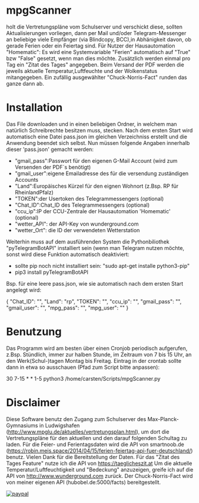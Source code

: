 
# mpgScanner
holt die Vertretungspläne vom Schulserver und verschickt diese, sollten Aktualisierungen vorliegen, dann per Mail und/oder Telegram-Messenger an beliebige viele
Empfänger (via Blindcopy, BCC),in Abhänigkeit davon, ob gerade Ferien oder ein Feiertag sind.
Für Nutzer der Hausautomation "Homematic": Es wird eine Systemvariable "Ferien" automatisch auf "True" bzw "False" gesetzt, wenn man dies möchte.
Zusätzlich werden einmal pro Tag ein "Zitat des Tages" angegeben.
Beim Versand der PDF werden die jeweils aktuelle Temperatur,Luftfeuchte und der Wolkenstatus mitangegeben. Ein zufällig ausgewählter "Chuck-Norris-Fact" runden das ganze dann ab.

# Installation

Das File downloaden und in einen beliebigen Ordner, in welchem man natürlich Schreibrechte besitzen muss, stecken.
Nach dem ersten Start wird automatisch eine Datei pass.json im gleichen Verzeichniss erstellt und die Anwendung beendet sich selbst.
Nun müssen folgende Angaben innerhalb dieser 'pass.json' gemacht werden:

* "gmail_pass":Passwort für den eigenen G-Mail Account (wird zum Versenden der PDF´s benötigt)
* "gmail_user":eigene Emailadresse des für die versendung zuständigen Accounts
* "Land":Europäisches Kürzel für den eignen Wohnort (z.Bsp. RP für RheinlandPfalz)
* "TOKEN":der Usertoken des Telegrammessengers (optional)
* "Chat_ID":Chat_ID des Telegrammessengers (optional)
* "ccu_ip":IP der CCU-Zentrale der Hausautomation 'Homematic' (optional)
* "wetter_API": der API-Key von wunderground.com
* "wetter_Ort": die ID der verwendeten Wetterstation


Weiterhin muss auf dem ausführenden System die Pythonbiliothek "pyTelegramBotAPI" installiert sein (wenn man Telegram nutzen möchte, sonst wird diese Funktion automatisch deaktiviert:

* sollte pip noch nicht installiert sein: "sudo apt-get installe python3-pip"
* pip3 install pyTelegramBotAPI
  
Bsp. für eine leere pass.json, wie sie automatisch nach dem ersten Start angelegt wird:

{
    "Chat_ID": "",
    "Land": "rp",
    "TOKEN": "",
    "ccu_ip": "",
    "gmail_pass": "",
    "gmail_user": "",
    "mpg_pass": "",
    "mpg_user": ""
}
# Benutzung

Das Programm wird am besten über einen Cronjob periodisch aufgerufen, z.Bsp. Stündlich, immer zur halben Stunde, im Zeitraum von 7 bis 15 Uhr, an den Werk(Schul-)tagen Montag bis Freitag.
Eintrag in der crontab sollte dann in etwa so ausschauen (Pfad zum Script bitte anpassen):

30 7-15 * * 1-5 python3 /home/carsten/Scripts/mpgScanner.py

# Disclaimer

Diese Software benutz den Zugang zum Schulserver des Max-Planck-Gymnasiums in Ludwigshafen (http://www.mpglu.de/aktuelles/vertretungsplan.html), um dort die Vertretungspläne für den aktuellen und den darauf folgenden Schultag zu laden. Für die Feier- und Ferientagsdaten wird die API von smartnoob.de  (https://robin.meis.space/2014/04/15/ferien-feiertag-api-fuer-deutschland/) benutz. Vielen Dank für die Bereitstellung der Daten.
Für das "Zitat des Tages Feature" nutze ich die API von https://taeglicheszit.at
Um die aktuelle Temperatur/Luftfeuchtigkeit und "Bedeckung" anzuzeigen, greife ich auf die API von http://www.wunderground.com zurück.
Der Chuck-Norris-Fact wird von meiner eigenen API (hubobel.de:5000/facts) bereitgestellt.



[![paypal](https://www.paypalobjects.com/en_US/i/btn/btn_donateCC_LG.gif)](https://www.paypal.me/Hubobel)
